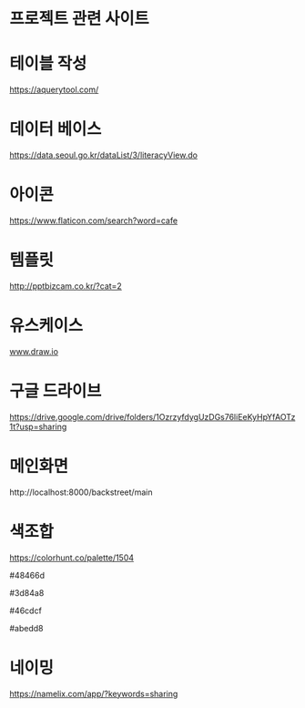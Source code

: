 # 프로젝트 관련 사이트



# 테이블 작성

https://aquerytool.com/



# 데이터 베이스

https://data.seoul.go.kr/dataList/3/literacyView.do



# 아이콘

https://www.flaticon.com/search?word=cafe



# 템플릿

http://pptbizcam.co.kr/?cat=2



# 유스케이스

www.draw.io



# 구글 드라이브

https://drive.google.com/drive/folders/1OzrzyfdygUzDGs76liEeKyHpYfAOTz1t?usp=sharing



# 메인화면

http://localhost:8000/backstreet/main



# 색조합

https://colorhunt.co/palette/1504

#48466d

#3d84a8

#46cdcf

#abedd8



# 네이밍

https://namelix.com/app/?keywords=sharing